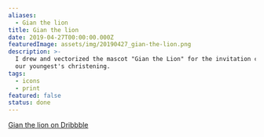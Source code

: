 ```yaml
---
aliases:
  - Gian the lion
title: Gian the lion
date: 2019-04-27T00:00:00.000Z
featuredImage: assets/img/20190427_gian-the-lion.png
description: >-
  I drew and vectorized the mascot "Gian the Lion" for the invitation card of
  our youngest's christening.
tags:
  - icons
  - print
featured: false
status: done
---
```

[Gian the lion on Dribbble](https://dribbble.com/shots/6401002-Gian-the-lion)
